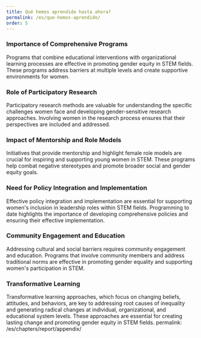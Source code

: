 ```yaml
---
title: Qué hemos aprendido hasta ahora?
permalink: /es/que-hemos-aprendido/
order: 5
---
```


### Importance of Comprehensive Programs
Programs that combine educational interventions with organizational learning processes are effective in promoting gender equity in STEM fields. These programs address barriers at multiple levels and create supportive environments for women.

### Role of Participatory Research
Participatory research methods are valuable for understanding the specific challenges women face and developing gender-sensitive research approaches. Involving women in the research process ensures that their perspectives are included and addressed.

### Impact of Mentorship and Role Models
Initiatives that provide mentorship and highlight female role models are crucial for inspiring and supporting young women in STEM. These programs help combat negative stereotypes and promote broader social and gender equity goals.

### Need for Policy Integration and Implementation
Effective policy integration and implementation are essential for supporting women's inclusion in leadership roles within STEM fields. Programming to date highlights the importance of developing comprehensive policies and ensuring their effective implementation.

### Community Engagement and Education
Addressing cultural and social barriers requires community engagement and education. Programs that involve community members and address traditional norms are effective in promoting gender equality and supporting women's participation in STEM.

### Transformative Learning
Transformative learning approaches, which focus on changing beliefs, attitudes, and behaviors, are key to addressing root causes of inequality and generating radical changes at individual, organizational, and educational system levels. These approaches are essential for creating lasting change and promoting gender equity in STEM fields.
permalink: /es/chapters/report/appendix/